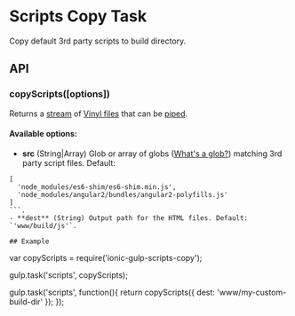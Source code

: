# Scripts Copy Task
Copy default 3rd party scripts to build directory.

## API

### copyScripts([options])

Returns a [stream](http://nodejs.org/api/stream.html) of [Vinyl files](https://github.com/wearefractal/vinyl-fs)
that can be [piped](http://nodejs.org/api/stream.html#stream_readable_pipe_destination_options).

#### Available options:
- **src** (String|Array) Glob or array of globs ([What's a glob?](https://github.com/isaacs/node-glob#glob-primer)) matching 3rd party script files. Default:
```
[
  'node_modules/es6-shim/es6-shim.min.js',
  'node_modules/angular2/bundles/angular2-polyfills.js'
]
```.
- **dest** (String) Output path for the HTML files. Default: `'www/build/js'`.

## Example

```
var copyScripts = require('ionic-gulp-scripts-copy');

gulp.task('scripts', copyScripts);

gulp.task('scripts', function(){
  return copyScripts({ dest: 'www/my-custom-build-dir' });
});
```





